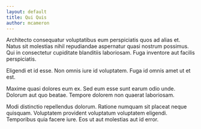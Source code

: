 ```yaml
---
layout: default
title: Qui Quis
author: mcameron
---
```


Architecto consequatur voluptatibus eum perspiciatis quos ad alias et. Natus sit molestias nihil repudiandae aspernatur quasi nostrum possimus. Qui in consectetur cupiditate blanditiis laboriosam. Fuga inventore aut facilis perspiciatis.

Eligendi et id esse. Non omnis iure id voluptatem. Fuga id omnis amet ut et est.

Maxime quasi dolores eum ex. Sed eum esse sunt earum odio unde. Dolorum aut quo beatae. Tempore dolorem non quaerat laboriosam.

Modi distinctio repellendus dolorum. Ratione numquam sit placeat neque quisquam. Voluptatem provident voluptatum voluptatem eligendi. Temporibus quia facere iure. Eos ut aut molestias aut id error.
